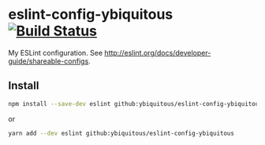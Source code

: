 # eslint-config-ybiquitous [![Build Status](https://travis-ci.org/ybiquitous/eslint-config-ybiquitous.svg?branch=master)](https://travis-ci.org/ybiquitous/eslint-config-ybiquitous)

My ESLint configuration. See <http://eslint.org/docs/developer-guide/shareable-configs>.

## Install

```sh
npm install --save-dev eslint github:ybiquitous/eslint-config-ybiquitous
```

or

```sh
yarn add --dev eslint github:ybiquitous/eslint-config-ybiquitous
```
